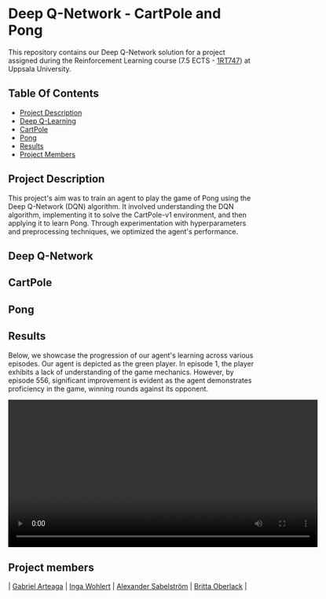 # Deep Q-Network - CartPole and Pong
This repository contains our Deep Q-Network solution for a project assigned during the Reinforcement Learning course (7.5 ECTS - [1RT747](https://www.uu.se/en/study/syllabus?query=46760)) at Uppsala University.

## Table Of Contents
 * [Project Description](#project-description)
 * [Deep Q-Learning](#deep-q-learning)
 * [CartPole](#cartpole)
 * [Pong](#pong)
 * [Results](#results)
 * [Project Members](#project-members)
## Project Description
This project's aim was to train an agent to play the game of Pong using the Deep Q-Network (DQN) algorithm. It involved understanding the DQN algorithm, implementing it to solve the CartPole-v1 environment, and then applying it to learn Pong. Through experimentation with hyperparameters and preprocessing techniques, we optimized the agent's performance. 
## Deep Q-Network

## CartPole

  
## Pong

## Results
Below, we showcase the progression of our agent's learning across various episodes. Our agent is depicted as the green player. In episode 1, the player exhibits a lack of understanding of the game mechanics. However, by episode 556, significant improvement is evident as the agent demonstrates proficiency in the game, winning rounds against its opponent.
<div align="center">
<video width="630" height="300" src="https://github.com/brittaao/RLGroupProject/assets/118284938/c8be8864-f51a-4354-898d-223f980b7cce"></video>
</div>



## Project members
| [Gabriel Arteaga](https://github.com/Gabriel-Arteaga)  |  [Inga Wohlert](https://github.com/IngaKristin)  |  [Alexander Sabelström](https://github.com/Sabelz) | [Britta Oberlack](https://github.com/brittaao) |

